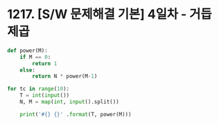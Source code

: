 # 1217. [S/W 문제해결 기본] 4일차 - 거듭 제곱

```python
def power(M):
    if M == 0:
        return 1
    else:
        return N * power(M-1)

for tc in range(10):
    T = int(input())
    N, M = map(int, input().split())

    print('#{} {}' .format(T, power(M)))
```

